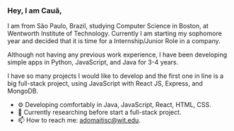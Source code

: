 ### Hey, I am Cauã,


I am from São Paulo, Brazil, studying Computer Science in Boston,
at Wentworth Institute of Technology. Currently I am starting my sophomore year
and decided that it is time for a Internship/Junior Role in a company.

Although not having any previous work experience, I have been developing simple
apps in Python, JavaScript, and Java for 3-4 years.

I have so many projects I would like to develop and the first one in line is a big
full-stack project, using JavaScript with React JS, Express, and MongoDB.

- ⚙️ Developing comfortably in Java, JavaScript, React, HTML, CSS.
- 🔭 Currently researching before start a full-stack project.
- 📫 How to reach me: adomaitisc@wit.edu. 
